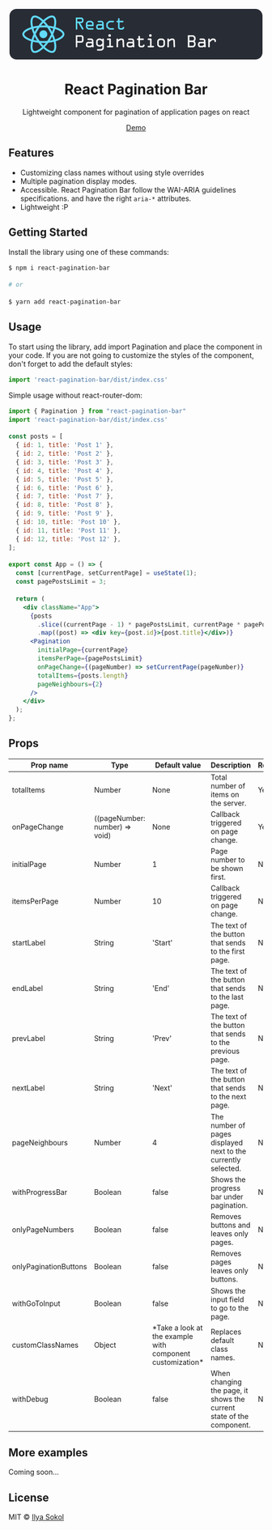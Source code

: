 <p align="center">
  <a href="https://github.com/lezvieprod/react-pagination-bar">
    <img src="https://raw.githubusercontent.com/lezvieprod/react-pagination-bar/main/logo.png" alt="RPB Logo" width="500" />
  </a>
</p>

<h1 align="center">React Pagination Bar</h1>
<p align="center">Lightweight component for pagination of application pages on react</p>
<p align="center"><a href="https://react-pagination-bar.vercel.app/" rel="nofollow" target="_blank">Demo</a></p>

## Features

- Customizing class names without using style overrides
- Multiple pagination display modes.
- Accessible. React Pagination Bar follow the WAI-ARIA guidelines specifications.
  and have the right `aria-*` attributes.
- Lightweight :P

## Getting Started

Install the library using one of these commands:

```sh
$ npm i react-pagination-bar

# or

$ yarn add react-pagination-bar
```

## Usage

To start using the library, add import Pagination and place the component in your code.
If you are not going to customize the styles of the component, don't forget to add the default styles:
```jsx
import 'react-pagination-bar/dist/index.css'
```

Simple usage without react-router-dom:

```jsx
import { Pagination } from "react-pagination-bar"
import 'react-pagination-bar/dist/index.css'

const posts = [
  { id: 1, title: 'Post 1' },
  { id: 2, title: 'Post 2' },
  { id: 3, title: 'Post 3' },
  { id: 4, title: 'Post 4' },
  { id: 5, title: 'Post 5' },
  { id: 6, title: 'Post 6' },
  { id: 7, title: 'Post 7' },
  { id: 8, title: 'Post 8' },
  { id: 9, title: 'Post 9' },
  { id: 10, title: 'Post 10' },
  { id: 11, title: 'Post 11' },
  { id: 12, title: 'Post 12' },
];

export const App = () => {
  const [currentPage, setCurrentPage] = useState(1);
  const pagePostsLimit = 3;

  return (
    <div className="App">
      {posts
        .slice((currentPage - 1) * pagePostsLimit, currentPage * pagePostsLimit)
        .map((post) => <div key={post.id}>{post.title}</div>)}
      <Pagination
        initialPage={currentPage}
        itemsPerPage={pagePostsLimit}
        onPageСhange={(pageNumber) => setCurrentPage(pageNumber)}
        totalItems={posts.length}
        pageNeighbours={2}
      />
    </div>
  );
};
```
## Props
<table>
  <thead>
    <tr>
      <th>Prop name</th>
      <th>Type</th>
      <th>Default value</th>
      <th>Description</th>
      <th>Required</th>
    </tr>
  </thead>
  <tbody>
    <tr>
      <td>totalItems</td>
      <td>Number</td>
      <td>None</td>
      <td>Total number of items on the server.</td>
      <td>Yes</td>
    </tr>
    <tr>
      <td>onPageСhange</td>
      <td>((pageNumber: number) => void)</td>
      <td>None</td>
      <td>Callback triggered on page change.</td>
      <td>Yes</td>
    </tr>
     <tr>
      <td>initialPage</td>
      <td>Number</td>
      <td>1</td>
      <td>Page number to be shown first.</td>
      <td>No</td>
    </tr>
    <tr>
      <td>itemsPerPage</td>
      <td>Number</td>
      <td>10</td>
      <td>Callback triggered on page change.</td>
      <td>No</td>
    </tr>
    <tr>
      <td>startLabel</td>
      <td>String</td>
      <td>'Start'</td>
      <td>The text of the button that sends to the first page.</td>
      <td>No</td>
    </tr>
    <tr>
      <td>endLabel</td>
      <td>String</td>
      <td>'End'</td>
      <td>The text of the button that sends to the last page.</td>
      <td>No</td>
    </tr>
    <tr>
      <td>prevLabel</td>
      <td>String</td>
      <td>'Prev'</td>
      <td>The text of the button that sends to the previous page.</td>
      <td>No</td>
    </tr>
    <tr>
      <td>nextLabel</td>
      <td>String</td>
      <td>'Next'</td>
      <td>The text of the button that sends to the next page.</td>
      <td>No</td>
    </tr>
    <tr>
      <td>pageNeighbours</td>
      <td>Number</td>
      <td>4</td>
      <td>The number of pages displayed next to the currently selected.</td>
      <td>No</td>
    </tr>
    <tr>
      <td>withProgressBar</td>
      <td>Boolean</td>
      <td>false</td>
      <td>Shows the progress bar under pagination.</td>
      <td>No</td>
    </tr>
    <tr>
      <td>onlyPageNumbers</td>
      <td>Boolean</td>
      <td>false</td>
      <td>Removes buttons and leaves only pages.</td>
      <td>No</td>
    </tr>
    <tr>
      <td>onlyPaginationButtons</td>
      <td>Boolean</td>
      <td>false</td>
      <td>Removes pages leaves only buttons.</td>
      <td>No</td>
    </tr>
    <tr>
      <td>withGoToInput</td>
      <td>Boolean</td>
      <td>false</td>
      <td>Shows the input field to go to the page.</td>
      <td>No</td>
    </tr>
    <tr>
      <td>customClassNames</td>
      <td>Object</td>
      <td>*Take a look at the example with component customization*</td>
      <td>Replaces default class names.</td>
      <td>No</td>
    </tr>
    <tr>
      <td>withDebug</td>
      <td>Boolean</td>
      <td>false</td>
      <td>When changing the page, it shows the current state of the component.</td>
      <td>No</td>
    </tr>
  </tbody>
</table>

## More examples

Coming soon...


## License

MIT © [Ilya Sokol](https://github.com/lezvieprod)
